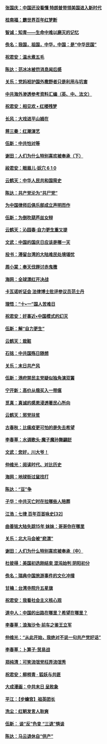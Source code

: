 #### [张国庆：中国还没看懂 特朗普带领美国进入新时代](../pages/nsc993/n10764224.md?t=10070631) 

#### [桂南福：霸世界百年红梦断](../pages/nsc993/n10762380.md?t=10070631) 

#### [智诚：知青——生命中难以磨灭的记忆](../pages/nsc993/n10762372.md?t=10070631) 

#### [佚名：我国，祖国，中华，中国：是“中华民国”](../pages/nsc993/n10762366.md?t=10070631) 

#### [祝君安：温水煮五毛](../pages/nsc993/n10762362.md?t=10070631) 

#### [陈达：范冰冰被罚消息闻后感](../pages/nsc993/n10760142.md?t=10070631) 

#### [关乐：党妈袒护国外撒野者只是利用与坑害](../pages/nsc993/n10760019.md?t=10070631) 

#### [中共海外渗透参考资料汇编（英、中、法文）](../pages/nsc993/n10756055.md?t=10070631) 

#### [祝君安：相见欢  •  红楼残梦](../pages/nsc993/n10757542.md?t=10070631) 

#### [长风：大戏进平山姆在](../pages/nsc993/n10757155.md?t=10070631) 

#### [蒋三秦：红潮演艺](../pages/nsc993/n10756736.md?t=10070631) 

#### [伍新：中共怕对等](../pages/nsc993/n10754812.md?t=10070631) 

#### [谢田：人们为什么特别喜欢被奉承（下）](../pages/nsc993/n10755072.md?t=10070631) 

#### [祋君安：眼眉儿‧妖穴 6 1 0](../pages/nsc993/n10754802.md?t=10070631) 

#### [云鹤天：中华人民共和国简史](../pages/nsc993/n10753546.md?t=10070631) 

#### [陈达：共产党沦为“共尸党”](../pages/nsc993/n10753506.md?t=10070631) 

#### [为中国律师后俱乐部成立声明而作](../pages/nsc993/n10753359.md?t=10070631) 

#### [伍新：为倒吹葫芦丝女辩](../pages/nsc993/n10753300.md?t=10070631) 

#### [云鹤天：沁园春‧自力更生重又提](../pages/nsc993/n10752681.md?t=10070631) 

#### [文武：中国的国庆日应该是哪一天](../pages/nsc993/n10752564.md?t=10070631) 

#### [投书：滞留台湾的大陆难民处境堪忧](../pages/nsc993/n10751122.md?t=10070631) 

#### [周小棠：奉天伐罪讨赤鬼檄](../pages/nsc993/n10749279.md?t=10070631) 

#### [海网：全球漂红开决战](../pages/nsc993/n10747774.md?t=10070631) 

#### [卡瓦诺听证会 法律博士批评参议员范士丹](../pages/nsc993/n10748504.md?t=10070631) 

#### [理悟：“十•一”国人苦难日](../pages/nsc993/n10747763.md?t=10070631) 

#### [祝君安：好事近•中国模式的幻灭](../pages/nsc993/n10747755.md?t=10070631) 

#### [伍新：解“自力更生”](../pages/nsc993/n10747744.md?t=10070631) 

#### [云鹤天：栽赃](../pages/nsc993/n10747735.md?t=10070631) 

#### [石铭：中共国殇日随想](../pages/nsc993/n10747202.md?t=10070631) 

#### [关乐：末日共产风](../pages/nsc993/n10745398.md?t=10070631) 

#### [伍新：港府禁民主党疑似独角演双簧](../pages/nsc993/n10745393.md?t=10070631) 

#### [宁开新：高价从俄买入一带瘟](../pages/nsc993/n10745381.md?t=10070631) 

#### [觅真：真诚的感恩浸透著民心所向](../pages/nsc993/n10746220.md?t=10070631) 

#### [云鹤天：邪党扶贫](../pages/nsc993/n10745370.md?t=10070631) 

#### [古春秋：比瘟疫更可怕的是失去希望](../pages/nsc993/n10745352.md?t=10070631) 

#### [李春草：水调歌头‧魔子魔孙舞翩跹](../pages/nsc993/n10744963.md?t=10070631) 

#### [文武：您好，川大爷！](../pages/nsc993/n10739572.md?t=10070631) 

#### [仲维光：阅读时代、对比历史](../pages/nsc993/n10744494.md?t=10070631) 

#### [海网：地球街过鼠找打](../pages/nsc993/n10741404.md?t=10070631) 

#### [陈达：“豆”争](../pages/nsc993/n10741375.md?t=10070631) 

#### [子华：中共灭亡时在拉哪些人陪葬](../pages/nsc993/n10741320.md?t=10070631) 

#### [江浩：七律 百年百首咏史[32]](../pages/nsc993/n10741179.md?t=10070631) 

#### [曲善铭大陆失踪15年 妹妹：哥哥你在哪里](../pages/nsc993/n10738770.md?t=10070631) 

#### [关乐：北大马会被“悲漂”](../pages/nsc993/n10739482.md?t=10070631) 

#### [谢田：人们为什么特别喜欢被奉承（中）](../pages/nsc993/n10736705.md?t=10070631) 

#### [杜彼得：美国初选刚结束 混沌始判 阴阳初分](../pages/nsc993/n10734882.md?t=10070631) 

#### [佚名：瑞典中国旅游事件的文化冲撞](../pages/nsc993/n10731914.md?t=10070631) 

#### [甘楠：台湾寺院升五星旗](../pages/nsc993/n10731868.md?t=10070631) 

#### [祝君安：我看社会主义核心观](../pages/nsc993/n10731861.md?t=10070631) 

#### [道中人：中国的出路在哪里？希望在哪里？](../pages/nsc993/n10730399.md?t=10070631) 

#### [李春草：浪淘沙令‧前车之鉴王立军](../pages/nsc993/n10730200.md?t=10070631) 

#### [仲维光：“从此开始，我绝对不说一句共产党好话”](../pages/nsc993/n10722208.md?t=10070631) 

#### [李春草：卜算子·贸易战](../pages/nsc993/n10726893.md?t=10070631) 

#### [郑纯清：可笑流氓党枉弄流氓秀](../pages/nsc993/n10726849.md?t=10070631) 

#### [祝君安：柳梢青 · 狐妖与共匪](../pages/nsc993/n10726825.md?t=10070631) 

#### [大成漫画：中共末日 呈败象](../pages/nsc993/n10726516.md?t=10070631) 

#### [平江：【步蟾宫】祖英团长](../pages/nsc993/n10724876.md?t=10070631) 

#### [洗尘：红朝发言人耿爽](../pages/nsc993/n10724862.md?t=10070631) 

#### [伍新： 谈“反”色变 “三退”惧谈](../pages/nsc993/n10724842.md?t=10070631) 

#### [陈达：马云退休自“供产”](../pages/nsc993/n10723027.md?t=10070631) 

